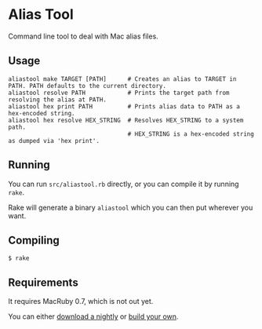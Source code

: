 # Alias Tool

Command line tool to deal with Mac alias files.


## Usage

    aliastool make TARGET [PATH]      # Creates an alias to TARGET in PATH. PATH defaults to the current directory.
    aliastool resolve PATH            # Prints the target path from resolving the alias at PATH.
    aliastool hex print PATH          # Prints alias data to PATH as a hex-encoded string.
    aliastool hex resolve HEX_STRING  # Resolves HEX_STRING to a system path.
                                      # HEX_STRING is a hex-encoded string as dumped via 'hex print'.


## Running

You can run `src/aliastool.rb` directly, or you can compile it by running `rake`.

Rake will generate a binary `aliastool` which you can then put wherever you want.


## Compiling

    $ rake


## Requirements

It requires MacRuby 0.7, which is not out yet.

You can either [download a nightly][nightlies] or [build your own][source].

[nightlies]: http://www.macruby.org/files/nightlies/
[source]:    http://www.macruby.org/source.html
